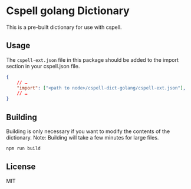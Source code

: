 # Cspell golang Dictionary

This is a pre-built dictionary for use with cspell.

## Usage

The `cspell-ext.json` file in this package should be added to the import section in your cspell.json file.

```json
{
    // …
    "import": ["<path to node>/cspell-dict-golang/cspell-ext.json"],
    // …
}
```

## Building

Building is only necessary if you want to modify the contents of the dictionary.  Note: Building will take a few minutes for large files.

```sh
npm run build
```

## License

MIT
